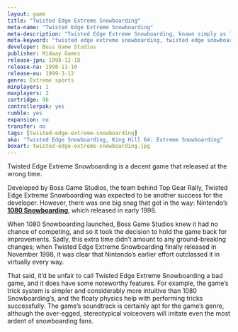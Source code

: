 ```yaml
---
layout: game
title: "Twisted Edge Extreme Snowboarding"
meta-name: "Twisted Edge Extreme Snowboarding"
meta-description: "Twisted Edge Extreme Snowboarding, known simply as Twisted Edge Snowboarding in Europe, was developed by Boss Game Studios for the Nintendo 64 and released in 1998."
meta-keyword: "twisted edge extreme snowboarding, twisted edge snowboarding, king hill 64 extreme snowboarding, n64 snowboarding game, nintendo 64"
developer: Boss Game Studios
publisher: Midway Games
release-jpn: 1998-12-18
release-na: 1998-11-10
release-eu: 1999-3-12
genre: Extreme sports
minplayers: 1
maxplayers: 2
cartridge: 96
controllerpak: yes
rumble: yes 
expansion: no
transfer: no
tags: [twisted-edge-extreme-snowboarding]
aka: "Twisted Edge Snowboarding, King Hill 64: Extreme Snowboarding"
boxart: twisted-edge-extreme-snowboarding.jpg
---
```

Twisted Edge Extreme Snowboarding is a decent game that released at the wrong time.

Developed by Boss Game Studios, the team behind Top Gear Rally, Twisted Edge Extreme Snowboarding was expected to be another success for the developer. However, there was one big snag that got in the way: Nintendo’s [**1080 Snowboarding**](/games/1080-snowboarding.html), which released in early 1998.

When 1080 Snowboarding launched, Boss Game Studios knew it had no chance of competing, and so it took the decision to hold the game back for improvements. Sadly, this extra time didn’t amount to any ground-breaking changes; when Twisted Edge Extreme Snowboarding finally released in November 1998, it was clear that Nintendo’s earlier effort outclassed it in virtually every way.

That said, it’d be unfair to call Twisted Edge Extreme Snowboarding a bad game, and it does have some noteworthy features. For example, the game’s trick system is simpler and considerably more intuitive than 1080 Snowboarding’s, and the floaty physics help with performing tricks successfully. The game’s soundtrack is certainly apt for the game’s genre, although the over-egged, stereotypical voiceovers will irritate even the most ardent of snowboarding fans.

